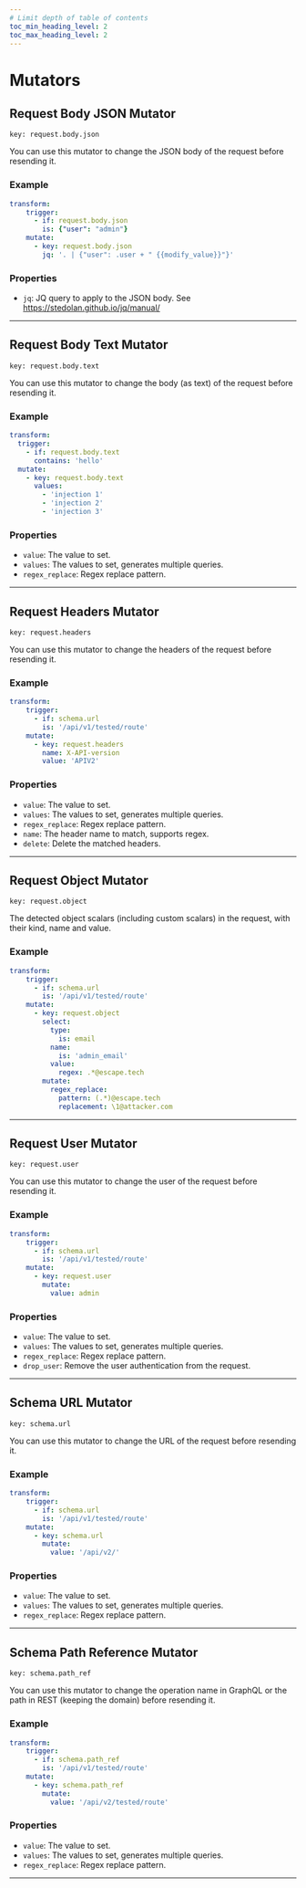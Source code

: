 ```yaml
---
# Limit depth of table of contents
toc_min_heading_level: 2
toc_max_heading_level: 2
---
```

# Mutators
## Request Body JSON Mutator
`key: request.body.json`


You can use this mutator to change the JSON body of the request before resending it.

### Example

```yaml
transform:
    trigger:
      - if: request.body.json
        is: {"user": "admin"}
    mutate:
      - key: request.body.json
        jq: '. | {"user": .user + " {{modify_value}}"}'
```

### Properties

- `jq`: JQ query to apply to the JSON body. See https://stedolan.github.io/jq/manual/




---

## Request Body Text Mutator
`key: request.body.text`


You can use this mutator to change the body (as text) of the request before resending it.

### Example

```yaml
transform:
  trigger:
    - if: request.body.text
      contains: 'hello'
  mutate:
    - key: request.body.text
      values:
        - 'injection 1'
        - 'injection 2'
        - 'injection 3'
```

### Properties

- `value`: The value to set.
- `values`: The values to set, generates multiple queries.
- `regex_replace`: Regex replace pattern.




---

## Request Headers Mutator
`key: request.headers`


You can use this mutator to change the headers of the request before resending it.

### Example

```yaml
transform:
    trigger:
      - if: schema.url
        is: '/api/v1/tested/route'
    mutate:
      - key: request.headers
        name: X-API-version
        value: 'APIV2'
```

### Properties

- `value`: The value to set.
- `values`: The values to set, generates multiple queries.
- `regex_replace`: Regex replace pattern.
- `name`: The header name to match, supports regex.
- `delete`: Delete the matched headers.




---

## Request Object Mutator
`key: request.object`


The detected object scalars (including custom scalars) in the request, with their kind, name and value.

### Example

```yaml
transform:
    trigger:
      - if: schema.url
        is: '/api/v1/tested/route'
    mutate:
      - key: request.object
        select:
          type:
            is: email
          name:
            is: 'admin_email'
          value:
            regex: .*@escape.tech
        mutate:
          regex_replace:
            pattern: (.*)@escape.tech
            replacement: \1@attacker.com
```



---

## Request User Mutator
`key: request.user`


You can use this mutator to change the user of the request before resending it.

### Example

```yaml
transform:
    trigger:
      - if: schema.url
        is: '/api/v1/tested/route'
    mutate:
      - key: request.user
        mutate:
          value: admin
```
        

### Properties

- `value`: The value to set.
- `values`: The values to set, generates multiple queries.
- `regex_replace`: Regex replace pattern.
- `drop_user`: Remove the user authentication from the request.




---

## Schema URL Mutator
`key: schema.url`


You can use this mutator to change the URL of the request before resending it.

### Example

```yaml
transform:
    trigger:
      - if: schema.url
        is: '/api/v1/tested/route'
    mutate:
      - key: schema.url
        mutate:
          value: '/api/v2/'
```
        

### Properties

- `value`: The value to set.
- `values`: The values to set, generates multiple queries.
- `regex_replace`: Regex replace pattern.




---

## Schema Path Reference Mutator
`key: schema.path_ref`


You can use this mutator to change the operation name in GraphQL or the path in REST (keeping the domain) before resending it.

### Example

```yaml
transform:
    trigger:
      - if: schema.path_ref
        is: '/api/v1/tested/route'
    mutate:
      - key: schema.path_ref
        mutate:
          value: '/api/v2/tested/route'
```
        

### Properties

- `value`: The value to set.
- `values`: The values to set, generates multiple queries.
- `regex_replace`: Regex replace pattern.




---

